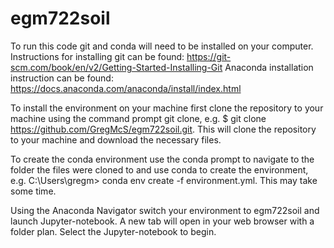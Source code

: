 # egm722soil

To run this code git and conda will need to be installed on your computer. 
Instructions for installing git can be found: https://git-scm.com/book/en/v2/Getting-Started-Installing-Git 
Anaconda installation instruction can be found: https://docs.anaconda.com/anaconda/install/index.html 

To install the environment on your machine first clone the repository to your machine using the command prompt git clone, e.g. $ git clone https://github.com/GregMcS/egm722soil.git. This will clone the repository to your machine and download the necessary files. 

To create the conda environment use the conda prompt to navigate to the folder the files were cloned to and use conda to create the environment, e.g. C:\Users\gregm> conda env create -f environment.yml. This may take some time. 

Using the Anaconda Navigator switch your environment to egm722soil and launch Jupyter-notebook. A new tab will open in your web browser with a folder plan. Select the Jupyter-notebook to begin. 
